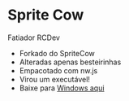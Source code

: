 Sprite Cow
==========

Fatiador RCDev
- Forkado do SpriteCow
- Alteradas apenas besteirinhas
- Empacotado com nw.js
- Virou um executável!
- Baixe para [Windows aqui](https://drive.google.com/file/d/0B-qICzBejuRyNGhZWXZ1eXJodjA/view?usp=sharing)